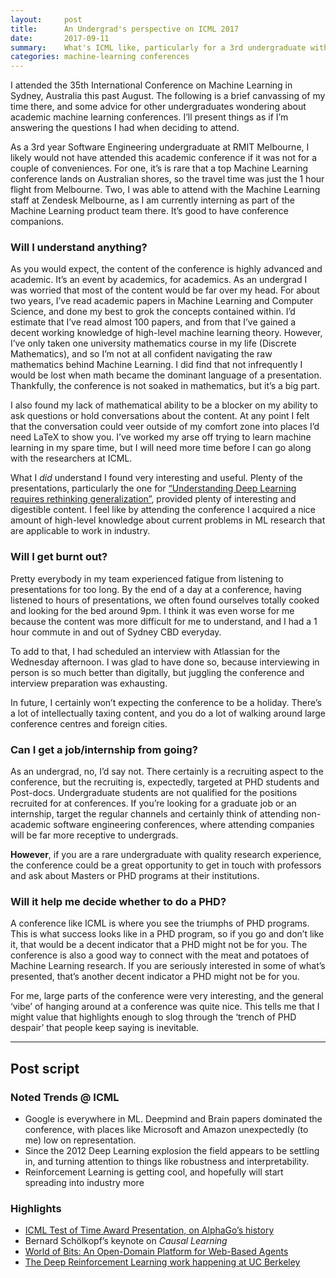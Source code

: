```yaml
---
layout:     post
title:      An Undergrad's perspective on ICML 2017
date:       2017-09-11
summary:    What's ICML like, particularly for a 3rd undergraduate with no formal ML schooling?
categories: machine-learning conferences
---
```


I attended the 35th International Conference on Machine Learning in Sydney, Australia this past August. The following is a brief canvassing of my time there, and some advice for other undergraduates wondering about academic machine learning conferences. I’ll present things as if I’m answering the questions I had when deciding to attend.

As a 3rd year Software Engineering undergraduate at RMIT Melbourne, I likely would not have attended this academic conference if it was not for a couple of conveniences. For one, it’s is rare that a top Machine Learning conference lands on Australian shores, so the travel time was just the 1 hour flight from Melbourne. Two, I was able to attend with the Machine Learning staff at Zendesk Melbourne, as I am currently interning as part of the Machine Learning product team there. It’s good to have conference companions.

### Will I understand anything?

As you would expect, the content of the conference is highly advanced and academic. It’s an event by academics, for academics. As an undergrad I was worried that most of the content would be far over my head. For about two years, I’ve read academic papers in Machine Learning and Computer Science, and done my best to grok the concepts contained within. I’d estimate that I’ve read almost 100 papers, and from that I’ve gained a decent working knowledge of high-level machine learning theory. However, I’ve only taken one university mathematics course in my life (Discrete Mathematics), and so I’m not at all confident navigating the raw mathematics behind Machine Learning. I did find that not infrequently I would be lost when math became the dominant language of a presentation. Thankfully, the conference is not soaked in mathematics, but it’s a big part.

I also found my lack of mathematical ability to be a blocker on my ability to ask questions or hold conversations about the content. At any point I felt that the conversation could veer outside of my comfort zone into places I’d need LaTeX to show you. I’ve worked my arse off trying to learn machine learning in my spare time, but I will need more time before I can go along with the researchers at ICML.

What I *did* understand I found very interesting and useful. Plenty of the presentations, particularly the one for [“Understanding Deep Learning requires rethinking generalization”](https://arxiv.org/abs/1611.03530), provided plenty of interesting and digestible content. I feel like by attending the conference I acquired a nice amount of high-level knowledge about current problems in ML research that are applicable to work in industry.

### Will I get burnt out?

Pretty everybody in my team experienced fatigue from listening to presentations for too long. By the end of a day at a conference, having listened to hours of presentations, we often found ourselves totally cooked and looking for the  bed around 9pm. I think it was even worse for me because the content was more difficult for me to understand, and I had a 1 hour commute in and out of Sydney CBD everyday.

To add to that, I had scheduled an interview with Atlassian for the Wednesday afternoon. I was glad to have done so, because interviewing in person is so much better than digitally, but juggling the conference and interview preparation was exhausting.

In future, I certainly won’t expecting the conference to be a holiday. There’s a lot of intellectually taxing content, and you do a lot of walking around large conference centres and foreign cities.

### Can I get a job/internship from going?

As an undergrad, no, I’d say not. There certainly is a recruiting aspect to the conference, but the recruiting is, expectedly, targeted at PHD students and Post-docs. Undergraduate students are not qualified for the positions recruited for at conferences. If you’re looking for a graduate job or an internship, target the regular channels and certainly think of attending non-academic software engineering conferences, where attending companies will be far more receptive to undergrads.

**However**, if you are a rare undergraduate with quality research experience, the conference could be a great opportunity to get in touch with professors and ask about Masters or PHD programs at their institutions.

### Will it help me decide whether to do a PHD?

A conference like ICML is where you see the triumphs of PHD programs. This is what success looks like in a PHD program, so if you go and don’t like it, that would be a decent indicator that a PHD might not be for you. The conference is also a good way to connect with the meat and potatoes of Machine Learning research. If you are seriously interested in some of what’s presented, that’s another decent indicator a PHD might not be for you.

For me, large parts of the conference were very interesting, and the general ‘vibe’ of hanging around at a conference was quite nice. This tells me that I might value that highlights enough to slog through the ‘trench of PHD despair’ that people keep saying is inevitable.

-------

## Post script

### Noted Trends @ ICML

* Google is everywhere in ML. Deepmind and Brain papers dominated the conference, with places like Microsoft and Amazon unexpectedly (to me) low on representation.  
* Since the 2012 Deep Learning explosion the field appears to be settling in, and turning attention to things like robustness and interpretability.
* Reinforcement Learning is getting cool, and hopefully will start spreading into industry more

### Highlights

* [ICML Test of Time Award Presentation, on AlphaGo’s history](https://www.youtube.com/watch?v=Bm7zah_LrmE)
* Bernard Schölkopf’s keynote on *Causal Learning*
* [World of Bits: An Open-Domain Platform for Web-Based Agents](http://proceedings.mlr.press/v70/shi17a/shi17a.pdf)
* [The Deep Reinforcement Learning work happening at UC Berkeley](https://sites.google.com/view/icml17deeprl)
